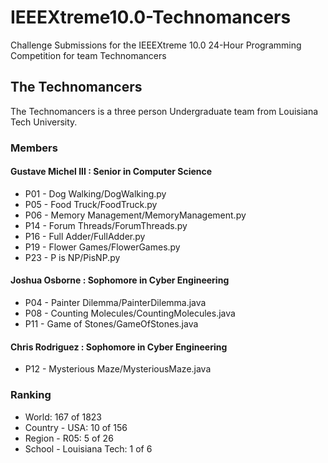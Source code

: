# IEEEXtreme10.0-Technomancers
Challenge Submissions for the IEEEXtreme 10.0 24-Hour Programming Competition for team Technomancers

## The Technomancers
The Technomancers is a three person Undergraduate team from Louisiana Tech University.

### Members
#### Gustave Michel III : Senior in Computer Science
* P01 - Dog Walking/DogWalking.py
* P05 - Food Truck/FoodTruck.py
* P06 - Memory Management/MemoryManagement.py
* P14 - Forum Threads/ForumThreads.py
* P16 - Full Adder/FullAdder.py
* P19 - Flower Games/FlowerGames.py
* P23 - P is NP/PisNP.py

#### Joshua Osborne : Sophomore in Cyber Engineering
* P04 - Painter Dilemma/PainterDilemma.java
* P08 - Counting Molecules/CountingMolecules.java
* P11 - Game of Stones/GameOfStones.java

#### Chris Rodriguez : Sophomore in Cyber Engineering
* P12 - Mysterious Maze/MysteriousMaze.java

### Ranking
* World: 167 of 1823
* Country - USA: 10 of 156
* Region - R05: 5 of 26
* School - Louisiana Tech: 1 of 6
